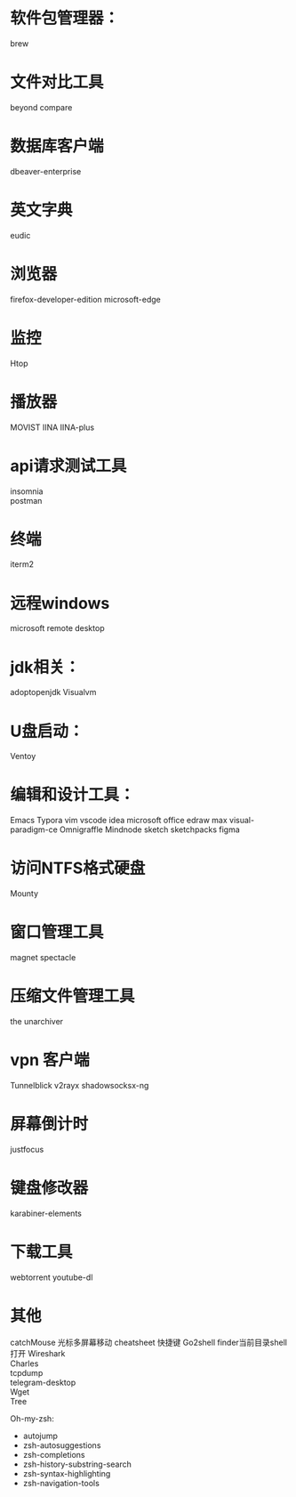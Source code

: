 # 软件包管理器：
brew

# 文件对比工具
beyond compare

# 数据库客户端
dbeaver-enterprise         

# 英文字典
eudic                           
  

# 浏览器
firefox-developer-edition
microsoft-edge

# 监控
Htop

# 播放器
MOVIST
IINA
IINA-plus

# api请求测试工具
insomnia                        
postman


# 终端
iterm2                          

# 远程windows
microsoft remote desktop

# jdk相关：
adoptopenjdk
Visualvm


# U盘启动：
Ventoy

# 编辑和设计工具：
Emacs
Typora
vim
vscode
idea
microsoft office
edraw max
visual-paradigm-ce
Omnigraffle
Mindnode
sketch
sketchpacks
figma

# 访问NTFS格式硬盘
Mounty

# 窗口管理工具
magnet
spectacle

# 压缩文件管理工具
the unarchiver

# vpn 客户端
Tunnelblick
v2rayx
shadowsocksx-ng

# 屏幕倒计时
justfocus

# 键盘修改器
karabiner-elements

# 下载工具
webtorrent
youtube-dl 

# 其他  
catchMouse 光标多屏幕移动
cheatsheet 快捷键
Go2shell  finder当前目录shell打开
Wireshark  
Charles   
tcpdump  
telegram-desktop  
Wget  
Tree  
 
 
Oh-my-zsh:  
-  autojump
-  zsh-autosuggestions
-  zsh-completions
-  zsh-history-substring-search
-  zsh-syntax-highlighting
-  zsh-navigation-tools

